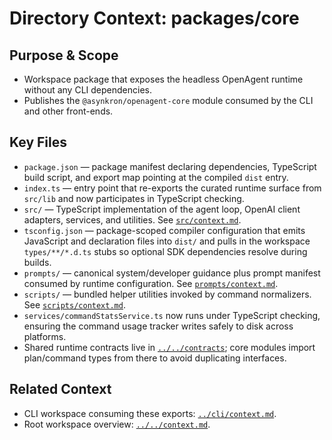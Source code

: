 # Directory Context: packages/core

## Purpose & Scope

- Workspace package that exposes the headless OpenAgent runtime without any CLI dependencies.
- Publishes the `@asynkron/openagent-core` module consumed by the CLI and other front-ends.

## Key Files

- `package.json` — package manifest declaring dependencies, TypeScript build script, and export map pointing at the compiled `dist` entry.
- `index.ts` — entry point that re-exports the curated runtime surface from `src/lib` and now participates in TypeScript checking.
- `src/` — TypeScript implementation of the agent loop, OpenAI client adapters, services, and utilities. See [`src/context.md`](src/context.md).
- `tsconfig.json` — package-scoped compiler configuration that emits JavaScript and declaration files into `dist/` and pulls in the workspace `types/**/*.d.ts` stubs so optional SDK dependencies resolve during builds.
- `prompts/` — canonical system/developer guidance plus prompt manifest consumed by runtime configuration. See [`prompts/context.md`](prompts/context.md).
- `scripts/` — bundled helper utilities invoked by command normalizers. See [`scripts/context.md`](scripts/context.md).
- `services/commandStatsService.ts` now runs under TypeScript checking, ensuring the command usage tracker writes safely to disk across platforms.
- Shared runtime contracts live in [`../../contracts`](../../contracts/context.md); core modules import plan/command types from there to avoid duplicating interfaces.

## Related Context

- CLI workspace consuming these exports: [`../cli/context.md`](../cli/context.md).
- Root workspace overview: [`../../context.md`](../../context.md).

